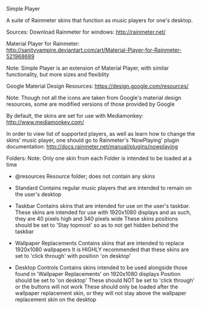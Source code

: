 Simple Player

A suite of Rainmeter skins that function as music players for one's desktop.



Sources:
Download Rainmeter for windows:
http://rainmeter.net/

Material Player for Rainmeter:
http://sanityvampire.deviantart.com/art/Material-Player-for-Rainmeter-521968689

Note: Simple Player is an extension of Material Player, with similar functionality, but more sizes and flexiblity

Google Material Design Resources: https://design.google.com/resources/

Note: Though not all the icons are taken from Google's material design resources, some are modified versions of those provided by Google

By default, the skins are set for use with Mediamonkey:
http://www.mediamonkey.com/

In order to view list of supported players, as well as learn how to change the skins' music player, one should go to Rainmeter's 'NowPlaying' plugin documentation:
http://docs.rainmeter.net/manual/plugins/nowplaying



Folders:
Note: Only one skin from each Folder is intended to be loaded at a time

 - @resources
 Resource folder; does not contain any skins

 - Standard
 Contains regular music players that are intended to remain on the user's desktop

 - Taskbar
 Contains skins that are intended for use on the user's taskbar.
 These skins are intended for use with 1920x1080 displays and as such, they are 40 pixels high and 340 pixels wide
 These skins positions should be set to 'Stay topmost' so as to not get hidden behind the taskbar

 - Wallpaper Replacements
 Contains skins that are intended to replace 1920x1080 wallpapers
 It is HIGHLY recommended that these skins are set to 'click through' with position 'on desktop'

 - Desktop Controls
 Contains skins intended to be used alongside those found in 'Wallpaper Replacements' on 1920x1080 displays
 Position should be set to 'on desktop'
 These should NOT be set to 'click through' or the buttons will not work
 These should only be loaded after the wallpaper replacement skin, or they will not stay above the wallpaper replacement skin on the desktop
